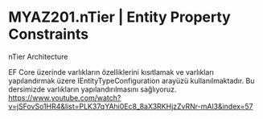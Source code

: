 # MYAZ201.nTier | Entity Property Constraints 
nTier Architecture

EF Core üzerinde varlıkların özelliklerini kısıtlamak ve varlıkları yapılandırmak üzere IEntityTypeConfiguration arayüzü kullanılmaktadır. Bu dersimizde varlıkların yapılandırılmasını sağlıyoruz. 
https://www.youtube.com/watch?v=jSFovSo1HR4&list=PLK37qYAhi0Ec8_8aX3RKHjzZvRNr-mAl3&index=57
